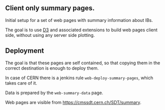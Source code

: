 ## Client only summary pages.

Initial setup for a set of web pages with summary information about IBs.

The goal is to use [D3](http://d3js.org) and associated extensions to build web
pages client side, without using any server side plotting.

## Deployment

The goal is that these pages are self contained, so that copying them in the
correct destination is enough to deploy them.

In case of CERN there is a jenkins rule `web-deploy-summary-pages`, which takes
care of it.

Data is prepared by the `web-summary-data` page.

Web pages are visible from <https://cmssdt.cern.ch/SDT/summary>.

